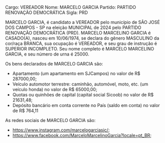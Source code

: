 Cargo: VEREADOR
Nome: MARCELO GARCIA
Partido: PARTIDO RENOVAÇÃO DEMOCRÁTICA
Sigla: PRD

MARCELO GARCIA, é candidato a VEREADOR pelo município de SÃO JOSÉ DOS CAMPOS - SP na eleição MUNICIPAL de 2024 pelo PARTIDO RENOVAÇÃO DEMOCRÁTICA (PRD).
MARCELO MARCELINO GARCIA é CASADO(A), nasceu em 10/06/1974, se declara do gênero MASCULINO da cor/raça BRANCA, sua ocupação é VEREADOR, e seu grau de instrução é SUPERIOR INCOMPLETO.
Seu nome completo é MARCELO MARCELINO GARCIA, e seu número de urna é 25000.

Os bens declarados de MARCELO GARCIA são: 
- Apartamento (um apartamento em SJCampos) no valor de R$ 287000,00;
- Veículo automotor terrestre: caminhão, automóvel, moto, etc. (um veículo honda) no valor de R$ 65000,00;
- Quotas ou quinhões de capital (capital social Sicoob) no valor de R$ 21631,48;
- Depósito bancário em conta corrente no País (saldo em conta) no valor de R$ 764,11

As redes sociais de MARCELO GARCIA são:
- https://www.instagram.com/marcelogarciasjc/;
- https://www.facebook.com/MarceloMarcelinoGarcia?locale=pt_BR;